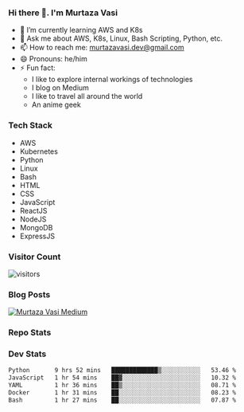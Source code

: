 ### Hi there 👋. I'm Murtaza Vasi

- 🌱 I’m currently learning AWS and K8s
- 💬 Ask me about AWS, K8s, Linux, Bash Scripting, Python, etc.
- 📫 How to reach me: murtazavasi.dev@gmail.com
- 😄 Pronouns: he/him
- ⚡ Fun fact:
  - I like to explore internal workings of technologies
  - I blog on Medium
  - I like to travel all around the world
  - An anime geek

### Tech Stack

- AWS
- Kubernetes
- Python
- Linux
- Bash
- HTML
- CSS
- JavaScript
- ReactJS
- NodeJS
- MongoDB
- ExpressJS

### Visitor Count

![visitors](https://visitor-badge.glitch.me/badge?page_id=murtazavasi.visitor-badge&left_color=green&right_color=red)

### Blog Posts

[![Murtaza Vasi Medium](https://github-readme-medium.vercel.app/?username=murtazavasi.dev&limit=3)](https://medium.com/@murtazavasi.dev)

### Repo Stats

### Dev Stats

<!--START_SECTION:waka-->

```txt
Python       9 hrs 52 mins   █████████████▒░░░░░░░░░░░   53.46 %
JavaScript   1 hr 54 mins    ██▓░░░░░░░░░░░░░░░░░░░░░░   10.32 %
YAML         1 hr 36 mins    ██▒░░░░░░░░░░░░░░░░░░░░░░   08.71 %
Docker       1 hr 31 mins    ██░░░░░░░░░░░░░░░░░░░░░░░   08.23 %
Bash         1 hr 27 mins    ██░░░░░░░░░░░░░░░░░░░░░░░   07.87 %
```

<!--END_SECTION:waka-->

